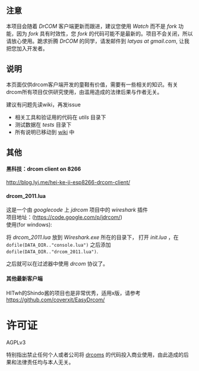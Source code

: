 注意
-----------
本项目会随着 *DrCOM* 客户端更新而跟进，建议您使用 *Watch* 而不是 *fork* 功能，因为 *fork* 具有时效性，您 *fork* 的代码可能不是最新的。项目不会关闭，所以请放心使用。跪求折腾 *DrCOM* 的同学，请发邮件到 *latyas at gmail.com*, 让我把您加入开发者。

说明
------------
本页面仅供drcom客户端开发的童鞋有价值，需要有一些相关的知识。有关drcom所有项目仅供研究使用，由滥用造成的法律后果与作者无关。

建议有问题先读wiki，再发issue

* 相关工具和验证用的代码在 *utils* 目录下
* 测试数据在 *tests* 目录下
* 所有说明已移动到 [wiki](https://github.com/drcoms/generic/wiki) 中

其他
-------------------
#### 黑科技：drcom client on 8266
<http://blog.lyj.me/hei-ke-ji-esp8266-drcom-client/>

#### drcom_2011.lua
这是一个由 *googlecode* 上 *jdrcom* 项目中的 *wireshark* 插件 <br>
项目地址：(https://code.google.com/p/jdrcom/) <br>
使用(for windows):

将 *drcom_2011.lua* 放到 *Wireshark.exe* 所在的目录下， 打开 *init.lua* ，在 `dofile(DATA_DIR.."console.lua")` 之后添加 `dofile(DATA_DIR.."drcom_2011.lua")`.

之后就可以在过滤器中使用 *drcom* 协议了。

#### 其他最新客户端
HITwh的Shindo酱的项目也是非常优秀，适用x版，请参考 <br>
https://github.com/coverxit/EasyDrcom/

# 许可证

AGPLv3

特别指出禁止任何个人或者公司将 [drcoms](http://github.com/drcoms/) 的代码投入商业使用，由此造成的后果和法律责任均与本人无关。 

